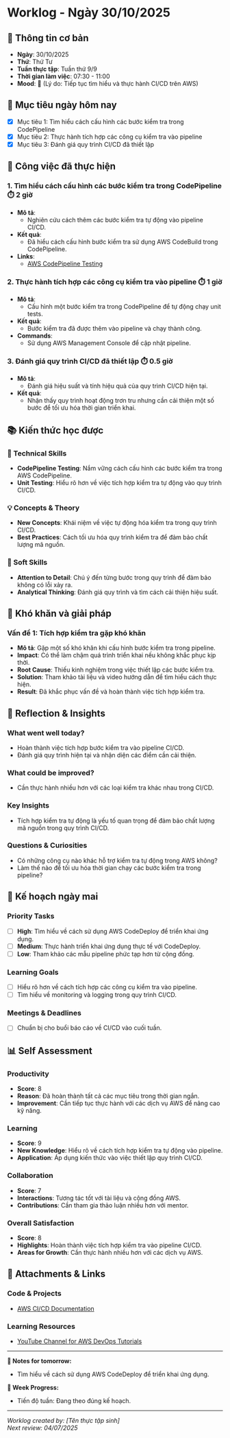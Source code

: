 # Worklog - Ngày 30/10/2025

## 📅 Thông tin cơ bản
- **Ngày**: 30/10/2025
- **Thứ**: Thứ Tư
- **Tuần thực tập**: Tuần thứ 9/9
- **Thời gian làm việc**: 07:30 - 11:00
- **Mood**: 🧠 (Lý do: Tiếp tục tìm hiểu và thực hành CI/CD trên AWS)

## 🎯 Mục tiêu ngày hôm nay
- [x] Mục tiêu 1: Tìm hiểu cách cấu hình các bước kiểm tra trong CodePipeline
- [x] Mục tiêu 2: Thực hành tích hợp các công cụ kiểm tra vào pipeline
- [x] Mục tiêu 3: Đánh giá quy trình CI/CD đã thiết lập

## 💼 Công việc đã thực hiện

### 1. Tìm hiểu cách cấu hình các bước kiểm tra trong CodePipeline ⏱️ 2 giờ
- **Mô tả**: 
  - Nghiên cứu cách thêm các bước kiểm tra tự động vào pipeline CI/CD.
- **Kết quả**: 
  - Đã hiểu cách cấu hình bước kiểm tra sử dụng AWS CodeBuild trong CodePipeline.
- **Links**: 
  - [AWS CodePipeline Testing](https://docs.aws.amazon.com/codepipeline/latest/userguide/tutorials-adding-tests.html)

### 2. Thực hành tích hợp các công cụ kiểm tra vào pipeline ⏱️ 1 giờ
- **Mô tả**: 
  - Cấu hình một bước kiểm tra trong CodePipeline để tự động chạy unit tests.
- **Kết quả**: 
  - Bước kiểm tra đã được thêm vào pipeline và chạy thành công.
- **Commands**:
  - Sử dụng AWS Management Console để cập nhật pipeline.

### 3. Đánh giá quy trình CI/CD đã thiết lập ⏱️ 0.5 giờ
- **Mô tả**: 
  - Đánh giá hiệu suất và tính hiệu quả của quy trình CI/CD hiện tại.
- **Kết quả**: 
  - Nhận thấy quy trình hoạt động trơn tru nhưng cần cải thiện một số bước để tối ưu hóa thời gian triển khai.

## 📚 Kiến thức học được

### 🔧 Technical Skills
- **CodePipeline Testing**: Nắm vững cách cấu hình các bước kiểm tra trong AWS CodePipeline.
- **Unit Testing**: Hiểu rõ hơn về việc tích hợp kiểm tra tự động vào quy trình CI/CD.

### 💡 Concepts & Theory
- **New Concepts**: Khái niệm về việc tự động hóa kiểm tra trong quy trình CI/CD.
- **Best Practices**: Cách tối ưu hóa quy trình kiểm tra để đảm bảo chất lượng mã nguồn.

### 🤝 Soft Skills
- **Attention to Detail**: Chú ý đến từng bước trong quy trình để đảm bảo không có lỗi xảy ra.
- **Analytical Thinking**: Đánh giá quy trình và tìm cách cải thiện hiệu suất.

## 🚧 Khó khăn và giải pháp

### Vấn đề 1: Tích hợp kiểm tra gặp khó khăn
- **Mô tả**: Gặp một số khó khăn khi cấu hình bước kiểm tra trong pipeline.
- **Impact**: Có thể làm chậm quá trình triển khai nếu không khắc phục kịp thời.
- **Root Cause**: Thiếu kinh nghiệm trong việc thiết lập các bước kiểm tra.
- **Solution**: Tham khảo tài liệu và video hướng dẫn để tìm hiểu cách thực hiện.
- **Result**: Đã khắc phục vấn đề và hoàn thành việc tích hợp kiểm tra.

## 🤔 Reflection & Insights

### What went well today?
- Hoàn thành việc tích hợp bước kiểm tra vào pipeline CI/CD.
- Đánh giá quy trình hiện tại và nhận diện các điểm cần cải thiện.

### What could be improved?
- Cần thực hành nhiều hơn với các loại kiểm tra khác nhau trong CI/CD.

### Key Insights
- Tích hợp kiểm tra tự động là yếu tố quan trọng để đảm bảo chất lượng mã nguồn trong quy trình CI/CD.

### Questions & Curiosities
- Có những công cụ nào khác hỗ trợ kiểm tra tự động trong AWS không?
- Làm thế nào để tối ưu hóa thời gian chạy các bước kiểm tra trong pipeline?

## 📅 Kế hoạch ngày mai

### Priority Tasks
- [ ] **High**: Tìm hiểu về cách sử dụng AWS CodeDeploy để triển khai ứng dụng.
- [ ] **Medium**: Thực hành triển khai ứng dụng thực tế với CodeDeploy.
- [ ] **Low**: Tham khảo các mẫu pipeline phức tạp hơn từ cộng đồng.

### Learning Goals
- [ ] Hiểu rõ hơn về cách tích hợp các công cụ kiểm tra vào pipeline.
- [ ] Tìm hiểu về monitoring và logging trong quy trình CI/CD.

### Meetings & Deadlines
- [ ] Chuẩn bị cho buổi báo cáo về CI/CD vào cuối tuần.

## 📊 Self Assessment

### Productivity
- **Score**: 8
- **Reason**: Đã hoàn thành tất cả các mục tiêu trong thời gian ngắn.
- **Improvement**: Cần tiếp tục thực hành với các dịch vụ AWS để nâng cao kỹ năng.

### Learning
- **Score**: 9
- **New Knowledge**: Hiểu rõ về cách tích hợp kiểm tra tự động vào pipeline.
- **Application**: Áp dụng kiến thức vào việc thiết lập quy trình CI/CD.

### Collaboration
- **Score**: 7
- **Interactions**: Tương tác tốt với tài liệu và cộng đồng AWS.
- **Contributions**: Cần tham gia thảo luận nhiều hơn với mentor.

### Overall Satisfaction
- **Score**: 8
- **Highlights**: Hoàn thành việc tích hợp kiểm tra vào pipeline CI/CD.
- **Areas for Growth**: Cần thực hành nhiều hơn với các dịch vụ AWS.

## 📎 Attachments & Links

### Code & Projects
- [AWS CI/CD Documentation](https://aws.amazon.com/devops/continuous-integration-continuous-delivery/)

### Learning Resources
- [YouTube Channel for AWS DevOps Tutorials](https://www.youtube.com/results?search_query=aws+devops)

---

**📝 Notes for tomorrow:**
- Tìm hiểu về cách sử dụng AWS CodeDeploy để triển khai ứng dụng.

**🎯 Week Progress:**
- Tiến độ tuần: Đang theo đúng kế hoạch.

---
*Worklog created by: [Tên thực tập sinh]*  
*Next review: 04/07/2025*
